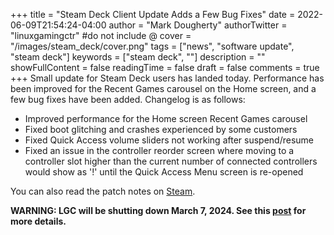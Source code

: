 +++
title = "Steam Deck Client Update Adds a Few Bug Fixes"
date = 2022-06-09T21:54:24-04:00
author = "Mark Dougherty"
authorTwitter = "linuxgamingctr" #do not include @
cover = "/images/steam_deck/cover.png"
tags = ["news", "software update", "steam deck"]
keywords = ["steam deck", ""]
description = ""
showFullContent = false
readingTime = false
draft = false
comments = true
+++
Small update for Steam Deck users has landed today. Performance has been improved for the Recent Games carousel on the Home screen, and a few bug fixes have been added. Changelog is as follows:
- Improved performance for the Home screen Recent Games carousel
- Fixed boot glitching and crashes experienced by some customers
- Fixed Quick Access volume sliders not working after suspend/resume
- Fixed an issue in the controller reorder screen where moving to a controller slot higher than the current number of connected controllers would show as '!' until the Quick Access Menu screen is re-opened

You can also read the patch notes on [Steam](https://store.steampowered.com/news/app/1675200/view/3328736922019373965).

**WARNING: LGC will be shutting down March 7, 2024. See this [post](https://linuxgamingcentral.com/posts/the-end-of-lgc/) for more details.**
